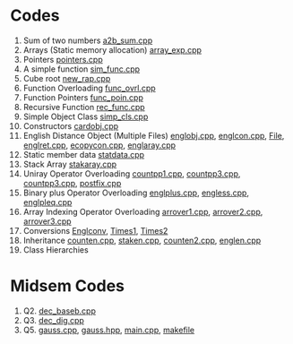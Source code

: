 # Codes
1. Sum of two numbers [a2b_sum.cpp](ex_Codes/a2b_sum.cpp)
2. Arrays (Static memory allocation) [array_exp.cpp](ex_Codes/array_exp.cpp)
3. Pointers [pointers.cpp](ex_Codes/pointers.cpp)
4. A simple function [sim_func.cpp](ex_Codes/sim_func.cpp)
5. Cube root [new_rap.cpp](ex_Codes/new_rap.cpp)
6. Function Overloading [func_ovrl.cpp](ex_Codes/func_ovrl.cpp)
7. Function Pointers [func_poin.cpp](ex_Codes/func_poin.cpp)
8. Recursive Function [rec_func.cpp](ex_Codes/rec_func.cpp)
9. Simple Object Class [simp_cls.cpp](ex_Codes/simp_cls.cpp)
10. Constructors [cardobj.cpp](ex_Codes/cardobj.cpp)
11. English Distance Object (Multiple Files) [englobj.cpp](ex_Codes/englobj.cpp), [englcon.cpp](ex_Codes/englcon.cpp), [File](ex_Codes/engConst.cpp), [englret.cpp](ex_Codes/englret.cpp), [ecopycon.cpp](ex_Codes/ecopycon.cpp), [englaray.cpp](ex_Codes/englaray.cpp)
12. Static member data [statdata.cpp](ex_Codes/statdata.cpp)
13. Stack Array [stakaray.cpp](ex_Codes/stakaray.cpp)
14. Uniray Operator Overloading [countpp1.cpp](ex_Codes/countpp1.cpp), [countpp3.cpp](ex_Codes/countpp3.cpp), [countpp3.cpp](ex_Codes/countpp3.cpp), [postfix.cpp](ex_Codes/postfix.cpp)
15. Binary plus Operator Overloading [englplus.cpp](ex_Codes/englplus.cpp), [engless.cpp](ex_Codes/engless.cpp), [englpleq.cpp](ex_Codes/englpleq.cpp)
16. Array Indexing Operator Overloading [arrover1.cpp](ex_Codes/arrover1.cpp), [arrover2.cpp](ex_Codes/arrover2.cpp), [arrover3.cpp](ex_Codes/arrover3.cpp)
17. Conversions [Englconv](ex_Codes/englconv.cpp), [Times1](ex_Codes/times1.cpp), [Times2](ex_Codes/times2.cpp)
18. Inheritance [counten.cpp](ex_Codes/counten.cpp), [staken.cpp](ex_Codes/staken.cpp), [counten2.cpp](ex_Codes/counten2.cpp), [englen.cpp](ex_Codes/englen.cpp)
19. Class Hierarchies 

# Midsem Codes
1. Q2. [dec_baseb.cpp](ex_Codes/midsem_codes/dec_baseb.cpp)
2. Q3. [dec_dig.cpp](ex_Codes/midsem_codes/dec_dig.cpp)
3. Q5. [gauss.cpp](ex_Codes/midsem_codes/gauss.cpp), [gauss.hpp](ex_Codes/midsem_codes/gauss.hpp), [main.cpp](ex_Codes/midsem_codes/main.cpp), [makefile](ex_Codes/midsem_codes/Makefile) 
   
